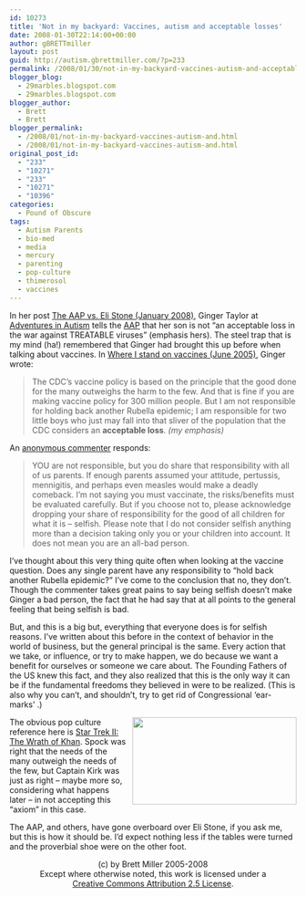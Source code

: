 ```yaml
---
id: 10273
title: 'Not in my backyard: Vaccines, autism and acceptable losses'
date: 2008-01-30T22:14:00+00:00
author: gBRETTmiller
layout: post
guid: http://autism.gbrettmiller.com/?p=233
permalink: /2008/01/30/not-in-my-backyard-vaccines-autism-and-acceptable-losses/
blogger_blog:
  - 29marbles.blogspot.com
  - 29marbles.blogspot.com
blogger_author:
  - Brett
  - Brett
blogger_permalink:
  - /2008/01/not-in-my-backyard-vaccines-autism-and.html
  - /2008/01/not-in-my-backyard-vaccines-autism-and.html
original_post_id:
  - "233"
  - "10271"
  - "233"
  - "10271"
  - "10396"
categories:
  - Pound of Obscure
tags:
  - Autism Parents
  - bio-med
  - media
  - mercury
  - parenting
  - pop-culture
  - thimerosol
  - vaccines
---
```

In her post [The AAP vs. Eli Stone (January 2008)](http://adventuresinautism.blogspot.com/2008/01/aap-v-eli-stone.html), Ginger Taylor at [Adventures in Autism](http://adventuresinautism.blogspot.com/) tells the [AAP](http://www.aap.org/) that her son is not &#8220;an acceptable loss in the war against TREATABLE viruses&#8221; (emphasis hers). The steel trap that is my mind (ha!) remembered that Ginger had brought this up before when talking about vaccines. In [Where I stand on vaccines (June 2005)](http://adventuresinautism.blogspot.com/2005/06/where-i-stand-on-vaccines.html), Ginger wrote:

> The CDC’s vaccine policy is based on the principle that the good done for the many outweighs the harm to the few. And that is fine if you are making vaccine policy for 300 million people. But I am not responsible for holding back another Rubella epidemic; I am responsible for two little boys who just may fall into that sliver of the population that the CDC considers an <span style="font-weight:bold;">acceptable loss</span>. <span style="font-style:italic;">(my emphasis)</span>

An [anonymous commenter](https://www.blogger.com/comment.g?blogID=7771487&postID=111972923024084028) responds:

> YOU are not responsible, but you do share that responsibility with all of us parents. If enough parents assumed your attitude, pertussis, mennigitis, and perhaps even measles would make a deadly comeback. I&#8217;m not saying you must vaccinate, the risks/benefits must be evaluated carefully. But if you choose not to, please acknowledge dropping your share of responsibility for the good of all children for what it is &#8211; selfish. Please note that I do not consider selfish anything more than a decision taking only you or your children into account. It does not mean you are an all-bad person.

I&#8217;ve thought about this very thing quite often when looking at the vaccine question. Does any single parent have any responsibility to &#8220;hold back another Rubella epidemic?&#8221; I&#8217;ve come to the conclusion that no, they don&#8217;t. Though the commenter takes great pains to say being selfish doesn&#8217;t make Ginger a bad person, the fact that he had say that at all points to the general feeling that being selfish is bad.

But, and this is a big but, everything that everyone does is for selfish reasons. I&#8217;ve written about this before in the context of behavior in the world of business, but the general principal is the same. Every action that we take, or influence, or try to make happen, we do because we want a benefit for ourselves or someone we care about. The Founding Fathers of the US knew this fact, and they also realized that this is the only way it can be if the fundamental freedoms they believed in were to be realized. (This is also why you can&#8217;t, and shouldn&#8217;t, try to get rid of Congressional &#8216;ear-marks&#8217; .)

[<img style="margin:0 0 10px 10px;float:right;cursor:pointer;width:288px;height:153px;" src="https://i2.wp.com/upload.wikimedia.org/wikipedia/en/thumb/9/94/Kirk_spock.jpg/300px-Kirk_spock.jpg?w=640" alt="" border="0" data-recalc-dims="1" />](https://i2.wp.com/upload.wikimedia.org/wikipedia/en/thumb/9/94/Kirk_spock.jpg/300px-Kirk_spock.jpg)The obvious pop culture reference here is [Star Trek II: The Wrath of Khan](http://en.wikipedia.org/wiki/Star_Trek_II:_The_Wrath_of_Khan). Spock was right that the needs of the many outweigh the needs of the few, but Captain Kirk was just as right &#8211; maybe more so, considering what happens later &#8211; in not accepting this &#8220;axiom&#8221; in this case.

The AAP, and others, have gone overboard over Eli Stone, if you ask me, but this is how it should be. I&#8217;d expect nothing less if the tables were turned and the proverbial shoe were on the other foot.

<div class="blogger-post-footer">
  <p align="center">
    (c) by Brett Miller 2005-2008<br /> Except where otherwise noted, this work is licensed under a<br /> <a href="http://creativecommons.org/licenses/by/2.5/" rel="license">Creative Commons Attribution 2.5 License</a>.
  </p>
</div>